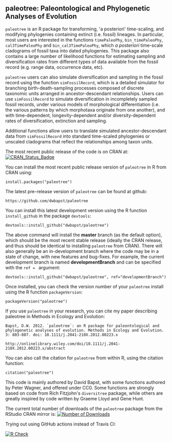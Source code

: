 ## paleotree: Paleontological and Phylogenetic Analyses of Evolution

`paleotree` is an R package for transforming, 'a posteriori' time-scaling, and modifying phylogenies containing extinct (i.e. fossil) lineages. In particular, most users are interested in the functions `timePaleoPhy`, `bin_timePaleoPhy`, `cal3TimePaleoPhy` and `bin_cal3TimePaleoPhy`, which *a posteriori* time-scale cladograms of fossil taxa into dated phylogenies. This package also contains a large number of likelihood functions for estimating sampling and diversification rates from different types of data available from the fossil record (e.g. range data, occurrence data, etc). 

`paleotree` users can also simulate diversification and sampling in the fossil record using the function `simFossilRecord`, which is a detailed simulator for branching birth-death-sampling processes composed of discrete taxonomic units arranged in ancestor-descendant relationships. Users can use `simFossilRecord` to simulate diversification in incompletely sampled fossil records, under various models of morphological differentiation (i.e. the various patterns by which morphotaxa originate from one another), and with time-dependent, longevity-dependent and/or diversity-dependent rates of diversification, extinction and sampling. 

Additional functions allow users to translate simulated ancestor-descendant data from `simFossilRecord` into standard time-scaled phylogenies or unscaled cladograms that reflect the relationships among taxon units.

The most recent public release of the code is on CRAN at: [![CRAN_Status_Badge](http://www.r-pkg.org/badges/version/paleotree)](https://cran.r-project.org/package=paleotree)

You can install the most recent public release version of `paleotree` in R from CRAN using:

```
install.packages("paleotree")
```
	
The latest pre-release version of `paleotree` can be found at github:

	https://github.com/dwbapst/paleotree
	
You can install this latest development version using the R function `install_github` in the package `devtools`:

```
devtools::install_github("dwbapst/paleotree")
```
	
The above command will install the **master** branch (as the default option), which should be the most recent stable release (ideally the CRAN release, and thus should be identical to installing `paleotree` from CRAN). There will also generally be an in-development branch where the code may be in a state of change, with new features and bug-fixes. For example, the current development branch is named **developmentBranch** and can be specified with the `ref = ` argument:

```
devtools::install_github("dwbapst/paleotree", ref="developmentBranch")
```	
	
Once installed, you can check the version number of your `paleotree` install using the R function `packageVersion`:

```
packageVersion("paleotree")
```

If you use `paleotree` in your research, you can cite my paper describing paleotree in Methods in Ecology and Evolution:

	Bapst, D.W. 2012. `paleotree`: an R package for paleontological and phylogenetic analyses of evolution. Methods in Ecology and Evolution. 3: 803-807. doi: 10.1111/j.2041-210X.2012.00223.x
	
	http://onlinelibrary.wiley.com/doi/10.1111/j.2041-210X.2012.00223.x/abstract
	
You can also call the citation for `paleotree` from within R, using the citation function:
	
```
citation("paleotree")
```
	
This code is mainly authored by David Bapst, with some functions authored by Peter Wagner, and offered under CC0. Some functions are strongly based on code from Rich Fitzjohn's `diversitree` package, while others are greatly inspired by code written by Graeme Lloyd and Gene Hunt.

The current total number of downloads of the `paleotree` package from the RStudio CRAN mirror is: [![Number of Downloads](http://cranlogs.r-pkg.org/badges/grand-total/paleotree)](https://github.com/r-hub/cranlogs.app)

Trying out using GitHub actions instead of Travis CI:

[![R Check](https://github.com/dwbapst/paleotree/workflows/R-CMD-check/badge.svg)](https://github.com/dwbapst/paleotree/actions)
  <!-- badges: end -->

